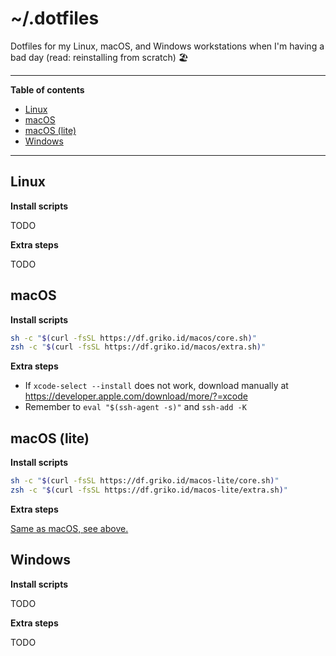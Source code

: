 <!-- markdownlint-disable MD036 -->

# ~/.dotfiles

Dotfiles for my Linux, macOS, and Windows workstations when I'm having a bad day (read: reinstalling from scratch) 🏖️

---

**Table of contents**

- [Linux](#linux)
- [macOS](#macos)
- [macOS (lite)](#macos-lite)
- [Windows](#windows)

---

## Linux

**Install scripts**

TODO

**Extra steps**

TODO

## macOS

**Install scripts**

```sh
sh -c "$(curl -fsSL https://df.griko.id/macos/core.sh)"
zsh -c "$(curl -fsSL https://df.griko.id/macos/extra.sh)"
```

**Extra steps**

- If `xcode-select --install` does not work, download manually at <https://developer.apple.com/download/more/?=xcode>
- Remember to `eval "$(ssh-agent -s)"` and `ssh-add -K`

## macOS (lite)

**Install scripts**

```sh
sh -c "$(curl -fsSL https://df.griko.id/macos-lite/core.sh)"
zsh -c "$(curl -fsSL https://df.griko.id/macos-lite/extra.sh)"
```

**Extra steps**

[Same as macOS, see above.](#macos)

## Windows

**Install scripts**

TODO

**Extra steps**

TODO
